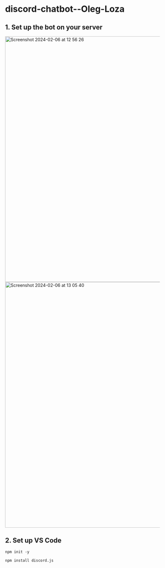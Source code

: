 # discord-chatbot--Oleg-Loza

## 1. Set up the bot on your server

<img width="800" alt="Screenshot 2024-02-06 at 12 56 26" src="https://github.com/fac30/discord-chatbot--Oleg-Loza/assets/113034133/bf0489e2-54d3-4d4f-9f23-83635efde685">
<img width="800" alt="Screenshot 2024-02-06 at 13 05 40" src="https://github.com/fac30/discord-chatbot--Oleg-Loza/assets/113034133/8fb94b6f-cb26-48ce-b77f-e001f598cc35">

## 2. Set up VS Code
```
npm init -y
```
```
npm install discord.js
```
